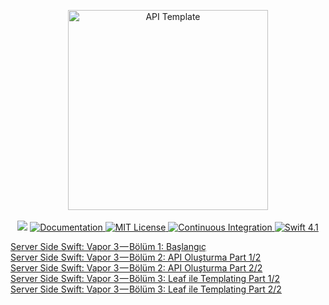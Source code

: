 <p align="center">
    <img src="https://user-images.githubusercontent.com/1342803/36623515-7293b4ec-18d3-11e8-85ab-4e2f8fb38fbd.png" width="320" alt="API Template">
    <br>
    <br>
    <a class="badge-align" href="https://www.codacy.com/app/mehmetkoca/PlaylistApp-Vapor3-Tutorial?utm_source=github.com&amp;utm_medium=referral&amp;utm_content=mehmetkoca/PlaylistApp-Vapor3-Tutorial&amp;utm_campaign=Badge_Grade"><img src="https://api.codacy.com/project/badge/Grade/97af95e383684d98a11a06f18b1f6bf2"/></a>
    <a href="http://docs.vapor.codes/3.0/">
        <img src="http://img.shields.io/badge/read_the-docs-2196f3.svg" alt="Documentation">
    </a>
    <a href="LICENSE">
        <img src="http://img.shields.io/badge/license-MIT-brightgreen.svg" alt="MIT License">
    </a>
    <a href="https://circleci.com/gh/vapor/api-template">
        <img src="https://circleci.com/gh/vapor/api-template.svg?style=shield" alt="Continuous Integration">
    </a>
    <a href="https://swift.org">
        <img src="http://img.shields.io/badge/swift-4.1-brightgreen.svg" alt="Swift 4.1">
    </a>
    
</center>

[Server Side Swift: Vapor 3 — Bölüm 1: Başlangıç](https://medium.com/nsistanbul/server-side-swift-vapor-3-bölüm-1-başlangıç-3f38ccfd3ab1) <br>
[Server Side Swift: Vapor 3 — Bölüm 2: API Oluşturma Part 1/2](https://medium.com/@mhmtkc/server-side-swift-vapor-3-bölüm-2-api-oluşturma-part-1-2-809e7cf8485c) <br>
[Server Side Swift: Vapor 3 — Bölüm 2: API Oluşturma Part 2/2](https://medium.com/@mhmtkc/server-side-swift-vapor-3-api-oluşturma-part-2-2-f93923d6db45) <br>
[Server Side Swift: Vapor 3 — Bölüm 3: Leaf ile Templating Part 1/2](https://medium.com/@mhmtkc/server-side-swift-vapor-3-bölüm-3-leaf-ile-templating-part-1-2-5d80fa1d6536) <br>
[Server Side Swift: Vapor 3 — Bölüm 3: Leaf ile Templating Part 2/2](https://medium.com/@mhmtkc/server-side-swift-vapor-3-bölüm-3-leaf-ile-templating-part-2-2-e4288c29cd7d?)

